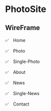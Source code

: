 # PhotoSite
## WireFrame
✅　Home  

✅　Photo  

✅　Single-Photo  

✅　About  

✅　News  

✅　Single-News  

✅　Contact  
